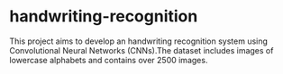 # handwriting-recognition
This project aims to develop an handwriting recognition system using Convolutional Neural Networks (CNNs).The dataset includes images of lowercase alphabets and contains over 2500 images.
